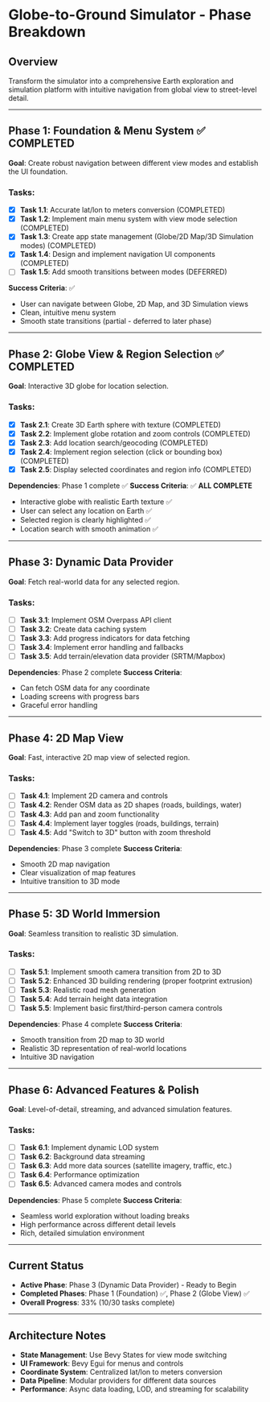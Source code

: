 # Globe-to-Ground Simulator - Phase Breakdown

## Overview
Transform the simulator into a comprehensive Earth exploration and simulation platform with intuitive navigation from global view to street-level detail.

---

## Phase 1: Foundation & Menu System ✅ **COMPLETED**
**Goal**: Create robust navigation between different view modes and establish the UI foundation.

### Tasks:
- [x] **Task 1.1**: Accurate lat/lon to meters conversion (COMPLETED)
- [x] **Task 1.2**: Implement main menu system with view mode selection (COMPLETED)
- [x] **Task 1.3**: Create app state management (Globe/2D Map/3D Simulation modes) (COMPLETED)
- [x] **Task 1.4**: Design and implement navigation UI components (COMPLETED)
- [ ] **Task 1.5**: Add smooth transitions between modes (DEFERRED)

**Success Criteria**: ✅
- User can navigate between Globe, 2D Map, and 3D Simulation views
- Clean, intuitive menu system
- Smooth state transitions (partial - deferred to later phase)

---

## Phase 2: Globe View & Region Selection ✅ **COMPLETED**
**Goal**: Interactive 3D globe for location selection.

### Tasks:
- [x] **Task 2.1**: Create 3D Earth sphere with texture (COMPLETED)
- [x] **Task 2.2**: Implement globe rotation and zoom controls (COMPLETED)
- [x] **Task 2.3**: Add location search/geocoding (COMPLETED)
- [x] **Task 2.4**: Implement region selection (click or bounding box) (COMPLETED)
- [x] **Task 2.5**: Display selected coordinates and region info (COMPLETED)

**Dependencies**: Phase 1 complete ✅
**Success Criteria**: ✅ **ALL COMPLETE**
- Interactive globe with realistic Earth texture ✅
- User can select any location on Earth ✅
- Selected region is clearly highlighted ✅
- Location search with smooth animation ✅

---

## Phase 3: Dynamic Data Provider
**Goal**: Fetch real-world data for any selected region.

### Tasks:
- [ ] **Task 3.1**: Implement OSM Overpass API client
- [ ] **Task 3.2**: Create data caching system
- [ ] **Task 3.3**: Add progress indicators for data fetching
- [ ] **Task 3.4**: Implement error handling and fallbacks
- [ ] **Task 3.5**: Add terrain/elevation data provider (SRTM/Mapbox)

**Dependencies**: Phase 2 complete
**Success Criteria**: 
- Can fetch OSM data for any coordinate
- Loading screens with progress bars
- Graceful error handling

---

## Phase 4: 2D Map View
**Goal**: Fast, interactive 2D map view of selected region.

### Tasks:
- [ ] **Task 4.1**: Implement 2D camera and controls
- [ ] **Task 4.2**: Render OSM data as 2D shapes (roads, buildings, water)
- [ ] **Task 4.3**: Add pan and zoom functionality
- [ ] **Task 4.4**: Implement layer toggles (roads, buildings, terrain)
- [ ] **Task 4.5**: Add "Switch to 3D" button with zoom threshold

**Dependencies**: Phase 3 complete
**Success Criteria**: 
- Smooth 2D map navigation
- Clear visualization of map features
- Intuitive transition to 3D mode

---

## Phase 5: 3D World Immersion
**Goal**: Seamless transition to realistic 3D simulation.

### Tasks:
- [ ] **Task 5.1**: Implement smooth camera transition from 2D to 3D
- [ ] **Task 5.2**: Enhanced 3D building rendering (proper footprint extrusion)
- [ ] **Task 5.3**: Realistic road mesh generation
- [ ] **Task 5.4**: Add terrain height data integration
- [ ] **Task 5.5**: Implement basic first/third-person camera controls

**Dependencies**: Phase 4 complete
**Success Criteria**: 
- Smooth transition from 2D map to 3D world
- Realistic 3D representation of real-world locations
- Intuitive 3D navigation

---

## Phase 6: Advanced Features & Polish
**Goal**: Level-of-detail, streaming, and advanced simulation features.

### Tasks:
- [ ] **Task 6.1**: Implement dynamic LOD system
- [ ] **Task 6.2**: Background data streaming
- [ ] **Task 6.3**: Add more data sources (satellite imagery, traffic, etc.)
- [ ] **Task 6.4**: Performance optimization
- [ ] **Task 6.5**: Advanced camera modes and controls

**Dependencies**: Phase 5 complete
**Success Criteria**: 
- Seamless world exploration without loading breaks
- High performance across different detail levels
- Rich, detailed simulation environment

---

## Current Status
- **Active Phase**: Phase 3 (Dynamic Data Provider) - Ready to Begin
- **Completed Phases**: Phase 1 (Foundation) ✅, Phase 2 (Globe View) ✅
- **Overall Progress**: 33% (10/30 tasks complete)

---

## Architecture Notes
- **State Management**: Use Bevy States for view mode switching
- **UI Framework**: Bevy Egui for menus and controls
- **Coordinate System**: Centralized lat/lon to meters conversion
- **Data Pipeline**: Modular providers for different data sources
- **Performance**: Async data loading, LOD, and streaming for scalability
